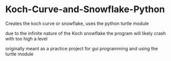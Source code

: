 # Koch-Curve-and-Snowflake-Python
Creates the koch curve or snowflake, uses the python turtle module

due to the infinite nature of the Koch snowflake the program will likely crash with too high a level

originally meant as a practice project for gui programming and using the turtle module
